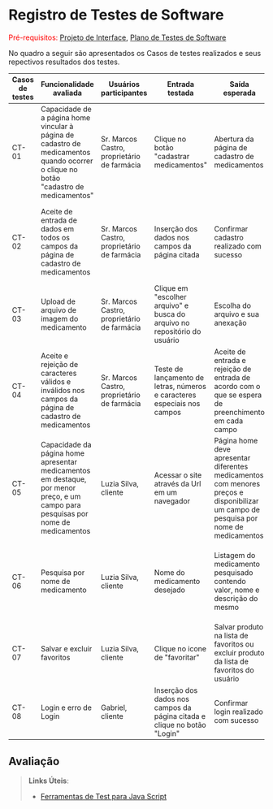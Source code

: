 # Registro de Testes de Software

<span style="color:red">Pré-requisitos: <a href="3-Projeto de Interface.md"> Projeto de Interface</a></span>, <a href="8-Plano de Testes de Software.md"> Plano de Testes de Software</a>

<!--
Relatório com as evidências dos testes de software realizados no sistema pela equipe, baseado em um plano de testes pré-definido.
.-->

No quadro a seguir são apresentados os Casos de testes realizados e seus repectivos resultados dos testes.

| Casos de testes | Funcionalidade avaliada                                                                                                               | Usuários participantes                      | Entrada testada                                                           | Saída esperada                                                                                                                          | Saída real do sistema                                                                                                 | Registro de execução                                                                          |                                                                        
|-----------------|---------------------------------------------------------------------------------------------------------------------------------------|---------------------------------------------|---------------------------------------------------------------------------|-----------------------------------------------------------------------------------------------------------------------------------------|-----------------------------------------------------------------------------------------------------------------------|-----------------------------------------------------------------------------------------------|
| CT-01           | Capacidade de a página home vincular à página de cadastro de medicamentos quando ocorrer o clique no botão "cadastro de medicamentos" | Sr. Marcos Castro, proprietário de farmácia | Clique no botão "cadastrar medicamentos"                                  | Abertura da página de cadastro de medicamentos                                                                                          | A página de cadastro de medicamentos foi aberta corretamente                                                          | ![Abrir cadastro](img/abrirCadastroMed.PNG)                                                   |
| CT-02           | Aceite de entrada de dados em todos os campos da página de cadastro de medicamentos                                                   | Sr. Marcos Castro, proprietário de farmácia | Inserção dos dados nos campos da página citada                            | Confirmar cadastro realizado com sucesso                                                                                                | Foi possível finalizar o cadastro.                                                                                    | ![Envio cadastro](img/enviandoCadastro.PNG) ![Confirmação Salvamento](img/confirmaSalvar.PNG) |
| CT-03           | Upload de arquivo de imagem do medicamento                                                                                            | Sr. Marcos Castro, proprietário de farmácia | Clique em "escolher arquivo" e busca do arquivo no repositório do usuário | Escolha do arquivo e sua anexação                                                                                                       | Foi possível anexar o arquivo teste.                                                                                  | ![Anexo](img/anexar.PNG)                                                                      |
| CT-04           | Aceite e rejeição de caracteres válidos e inválidos nos campos da página de cadastro de medicamentos                                  | Sr. Marcos Castro, proprietário de farmácia | Teste de lançamento de letras, números e caracteres especiais nos campos  | Aceite de entrada e rejeição de entrada de acordo com o que se espera de preenchimento em cada campo                                    | Os campos para números não aceitam letras. Os campos para letras aceitam números e letras.                            | ![Teste de entrada de letras e números](img/testeLetrasNumeros.PNG)                           |
| CT-05           | Capacidade da página home apresentar medicamentos em destaque, por menor preço, e um campo para pesquisas por nome de medicamentos    | Luzia Silva, cliente                        | Acessar o site através da Url em um navegador                             | Página home deve apresentar diferentes medicamentos com menores preços e disponibilizar um campo de pesquisa por nome de medicamentos   | A pagina home apresentou corretamente medicamentos com menores preços e um campo de pesquisa pelo nome do medicamento | ![Teste da pagina home](img/testeHome.png)                                                    |
| CT-06           | Pesquisa por nome de medicamento                                                                                                      | Luzia Silva, cliente                        | Nome do medicamento desejado                                              | Listagem do medicamento pesquisado contendo valor, nome e descrição do mesmo                                                            | A pesquisa apresentou corretamente uma lista do medicamento pesquisado com as informações esperadas                   | ![Teste de pesquisa por nome de medicamento](img/testePesquisaPorNomeMedicamentos.png)        |
| CT-07           | Salvar e excluir favoritos                                                                                                            | Luzia Silva, cliente  | Clique no icone de  "favoritar"  | Salvar produto na lista de favoritos ou excluir produto da lista de favoritos do usuário |  O produto foi incluído ou excluído dos favoritos ao clicar no ícone  |![Teste de favorito](img/testeFavoritos.png)        |
| CT-08           | Login e erro de Login                                                                                                            | Gabriel, cliente                         | Inserção dos dados nos campos da página citada  e clique no botão "Login" |Confirmar login realizado com sucesso  |O login foi efetuado com sucesso |![Teste de Login](img/loginsucesso.jpg)  |


## Avaliação

<!--
Discorra sobre os resultados do teste. Ressaltando pontos fortes e fracos identificados na solução. Comente como o grupo pretende atacar esses pontos nas próximas iterações. Apresente as falhas detectadas e as melhorias geradas a partir dos resultados obtidos nos testes.
.-->

> **Links Úteis**:
> - [Ferramentas de Test para Java Script](https://geekflare.com/javascript-unit-testing/)
